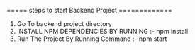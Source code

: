===== steps to start Backend Project =============


1. Go To backend project directory
2. INSTALL NPM DEPENDENCIES BY RUNNING :- npm install
3. Run The Project By Running Command :- npm start
